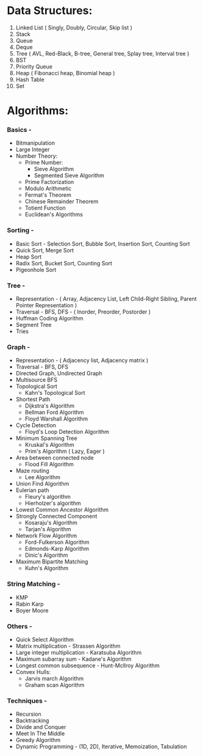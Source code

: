 # Data Structures:

1. Linked List ( Singly, Doubly, Circular, Skip list )
2. Stack
3. Queue
4. Deque
5. Tree ( AVL, Red-Black, B-tree, General tree, Splay tree, Interval tree )
6. BST
7. Priority Queue
8. Heap ( Fibonacci heap, Binomial heap )
9. Hash Table
10. Set

# Algorithms:

### Basics -

- Bitmanipulation
- Large Integer
- Number Theory:
  - Prime Number:
    - Sieve Algorithm
    - Segmented Sieve Algorithm
  - Prime Factorization
  - Modulo Arithmetic
  - Fermat's Theorem
  - Chinese Remainder Theorem
  - Totient Function
  - Euclidean's Algorithms

### Sorting -

- Basic Sort - Selection Sort, Bubble Sort, Insertion Sort, Counting Sort
- Quick Sort, Merge Sort
- Heap Sort
- Radix Sort, Bucket Sort, Counting Sort
- Pigeonhole Sort

### Tree -

- Representation - ( Array, Adjacency List, Left Child-Right Sibling, Parent Pointer Representation )
- Traversal - BFS, DFS - ( Inorder, Preorder, Postorder )
- Huffman Coding Algorithm
- Segment Tree
- Tries

### Graph -

- Representation - ( Adjacency list, Adjacency matrix )
- Traversal - BFS, DFS
- Directed Graph, Undirected Graph
- Multisource BFS
- Topological Sort
  - Kahn's Topological Sort
- Shortest Path
  - Dijkstra's Algorithm
  - Bellman Ford Algorithm
  - Floyd Warshall Algorithm
- Cycle Detection
  - Floyd's Loop Detection Algorithm
- Minimum Spanning Tree
  - Kruskal's Algorithm
  - Prim's Algorithm ( Lazy, Eager )
- Area between connected node
  - Flood Fill Algorithm
- Maze routing
  - Lee Algorithm
- Union Find Algorithm
- Eulerian path
  - Fleury's algorithm
  - Hierholzer's algorithm
- Lowest Common Ancestor Algorithm
- Strongly Connected Component
  - Kosaraju's Algorithm
  - Tarjan's Algorithm
- Network Flow Algorithm
  - Ford-Fulkerson Algorithm
  - Edmonds-Karp Algorithm
  - Dinic's Algorithm
- Maximum Bipartite Matching
  - Kuhn's Algorithm

### String Matching -

- KMP
- Rabin Karp
- Boyer Moore

### Others -

- Quick Select Algorithm
- Matrix multiplication - Strassen Algorithm
- Large integer multiplication - Karatsuba Algorithm
- Maximum subarray sum - Kadane's Algorithm
- Longest common subsequence - Hunt-Mcllroy Algorithm
- Convex Hulls:
  - Jarvis march Algorithm
  - Graham scan Algorithm

### Techniques -

- Recursion
- Backtracking
- Divide and Conquer
- Meet In The Middle
- Greedy Algorithm
- Dynamic Programming - (1D, 2D), Iterative, Memoization, Tabulation
